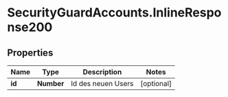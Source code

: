 # SecurityGuardAccounts.InlineResponse200

## Properties
Name | Type | Description | Notes
------------ | ------------- | ------------- | -------------
**id** | **Number** | Id des neuen Users | [optional] 


